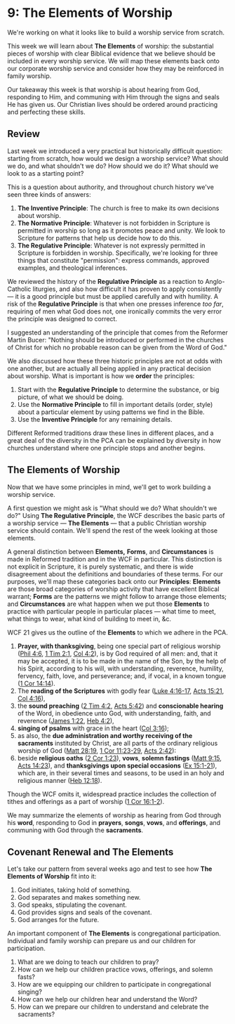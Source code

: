 # 9: The Elements of Worship

We're working on what it looks like to build a worship service from scratch.

This week we will learn about **The Elements** of worship: the substantial pieces of worship with clear Biblical evidence that we believe should be included in every worship service. We will map these elements back onto our corporate worship service and consider how they may be reinforced in family worship.

Our takeaway this week is that worship is about hearing from God, responding to Him, and communing with Him through the signs and seals He has given us. Our Christian lives should be ordered around practicing and perfecting these skills.

## Review

Last week we introduced a very practical but historically difficult question: starting from scratch, how would we design a worship service? What should we do, and what shouldn't we do? How should we do it? What should we look to as a starting point?

This is a question about authority, and throughout church history we've seen three kinds of answers:

1. **The Inventive Principle**: The church is free to make its own decisions about worship.
2. **The Normative Principle**: Whatever is not forbidden in Scripture is permitted in worship so long as it promotes peace and unity. We look to Scripture for patterns that help us decide how to do this.
3. **The Regulative Principle**: Whatever is not expressly permitted in Scripture is forbidden in worship. Specifically, we're looking for three things that constitute "permission": express commands, approved examples, and theological inferences.

We reviewed the history of the **Regulative Principle** as a reaction to Anglo-Catholic liturgies, and also how difficult it has proven to apply consistently — it is a good principle but must be applied carefully and with humility. A risk of the **Regulative Principle** is that when one presses inference _too far_, requiring of men what God does not, one ironically commits the very error the principle was designed to correct. 

I suggested an understanding of the principle that comes from the Reformer Martin Bucer: "Nothing should be introduced or performed in the churches of Christ for which no probable reason can be given from the Word of God."

We also discussed how these three historic principles are not at odds with one another, but are actually all being applied in any practical decision about worship. What is important is how we **order** the principles: 

1. Start with the **Regulative Principle** to determine the substance, or big picture, of what we should be doing. 
2. Use the **Normative Principle** to fill in important details (order, style) about a particular element by using patterns we find in the Bible.
3. Use the **Inventive Principle** for any remaining details.

Different Reformed traditions draw these lines in different places, and a great deal of the diversity in the PCA can be explained by diversity in how churches understand where one principle stops and another begins.

## The Elements of Worship

Now that we have some principles in mind, we'll get to work building a worship service.

A first question we might ask is "What should we do? What shouldn't we do?" Using **The Regulative Principle**, the WCF describes the basic parts of a worship service — **The Elements** — that a public Christian worship service should contain. We'll spend the rest of the week looking at those elements.

A general distinction between **Elements,** **Forms**, and **Circumstances** is made in Reformed tradition and in the WCF in particular. This distinction is not explicit in Scripture, it is purely systematic, and there is wide disagreement about the definitions and boundaries of these terms. For our purposes, we'll map these categories back onto our **Principles**: **Elements** are those broad categories of worship activity that have excellent Biblical warrant; **Forms** are the patterns we might follow to arrange those elements; and **Circumstances** are what happen when we put those **Elements** to practice with particular people in particular places — what time to meet, what things to wear, what kind of building to meet in, &c.

WCF 21 gives us the outline of the **Elements** to which we adhere in the PCA.

1. **Prayer, with thanksgiving**, being one special part of religious worship ([Phil 4:6](https://biblehub.com/p/nas/heb/philippians/4.shtml), [1 Tim 2:1](https://biblehub.com/p/nas/heb/1_timothy/2.shtml), [Col 4:2](https://biblehub.com/p/nas/heb/colossians/4.shtml)), is by God required of all men: and, that it may be accepted, it is to be made in the name of the Son, by the help of his Spirit, according to his will, with understanding, reverence, humility, fervency, faith, love, and perseverance; and, if vocal, in a known tongue ([1 Cor 14:14](https://biblehub.com/p/nas/heb/1_corinthians/14.shtml)). 
2. The **reading of the Scriptures** with godly fear ([Luke 4:16-17](https://biblehub.com/p/nas/heb/luke/4.shtml), [Acts 15:21](https://biblehub.com/p/nas/heb/acts/15.shtml), [Col 4:16](https://biblehub.com/p/nas/heb/colossians/4.shtml)),
3. the **sound preaching** ([2 Tim 4:2](https://biblehub.com/p/nas/heb/2_timothy/4.shtml), [Acts 5:42](https://biblehub.com/p/nas/heb/acts/5.shtml)) and **conscionable hearing** of the Word, in obedience unto God, with understanding, faith, and reverence ([James 1:22](https://biblehub.com/p/nas/heb/james/1.shtml), [Heb 4:2](https://biblehub.com/p/nas/heb/hebrews/5.shtml)),
4. **singing of psalms** with grace in the heart ([Col 3:16](https://biblehub.com/p/nas/colossians/3.shtml));
5. as also, the **due administration and worthy receiving of the sacraments** instituted by Christ, are all parts of the ordinary religious worship of God ([Matt 28:19](https://biblehub.com/p/nas/heb/matthew/28.shtml), [1 Cor 11:23-29](https://biblehub.com/p/nas/heb/1_corinthians/11.shtml), [Acts 2:42](https://biblehub.com/p/nas/heb/acts/2.shtml)): 
6. beside **religious oaths** ([2 Cor 1:23](https://biblehub.com/p/nas/heb/2_corinthians/1.shtml)), **vows**, **solemn fastings** ([Matt 9:15](https://biblehub.com/p/nas/heb/matthew/9.shtml), [Acts 14:23](https://biblehub.com/p/nas/heb/acts/14.shtml)), and **thanksgivings upon special occasions** ([Ex 15:1-21](https://biblehub.com/p/nas/heb/exodus/15.shtml)), which are, in their several times and seasons, to be used in an holy and religious manner ([Heb 12:18](https://biblehub.com/p/nas/heb/hebrews/12.shtml)).

Though the WCF omits it, widespread practice includes the collection of tithes and offerings as a part of worship ([1 Cor 16:1-2](https://biblehub.com/p/nas/heb/1_corinthians/16.shtml)).

We may summarize the elements of worship as hearing from God through his **word**, responding to God in **prayers**, **songs**, **vows**, and **offerings**, and communing with God through the **sacraments**.

## Covenant Renewal and The Elements

Let's take our pattern from several weeks ago and test to see how **The Elements of Worship** fit into it:

1. God initiates, taking hold of something.
2. God separates and makes something new.
3. God speaks, stipulating the covenant.
4. God provides signs and seals of the covenant.
5. God arranges for the future.

An important component of **The Elements** is congregational participation. Individual and family worship can prepare us and our children for participation.

1. What are we doing to teach our children to pray?
2. How can we help our children practice vows, offerings, and solemn fasts?
3. How are we equipping our children to participate in congregational singing?
4. How can we help our children hear and understand the Word?
5. How can we prepare our children to understand and celebrate the sacraments?